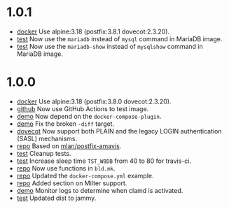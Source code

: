 # 1.0.1

- [docker](Makefile) Use alpine:3.18 (postfix:3.8.1 dovecot:2.3.20).
- [test](test/Makefile) Now use the `mariadb` instead of `mysql` command in MariaDB image.
- [test](demo/Makefile) Now use the `mariadb-show` instead of `mysqlshow` command in MariaDB image.

# 1.0.0

- [docker](Makefile) Use alpine:3.18 (postfix:3.8.0 dovecot:2.3.20).
- [github](.github/workflows/testimage.yml) Now use GitHub Actions to test image.
- [demo](demo/Makefile) Now depend on the `docker-compose-plugin`.
- [demo](demo/Makefile) Fix the broken `-diff` target.
- [dovecot](src/dovecot/entry.d/10-dovecot-common) Now support both PLAIN and the legacy LOGIN authentication (SASL) mechanisms.
- [repo](.) Based on [mlan/postfix-amavis](https://github.com/mlan/docker-postfix).
- [test](test) Cleanup tests.
- [test](test/Makefile) Increase sleep time `TST_W8DB` from 40 to 80 for travis-ci.
- [repo](Makefile) Now use functions in `bld.mk`.
- [repo](README.md) Updated the `docker-compose.yml` example.
- [repo](README.md) Added section on Milter support.
- [demo](demo/Makefile) Monitor logs to determine when clamd is activated.
- [test](.travis.yml) Updated dist to jammy.
